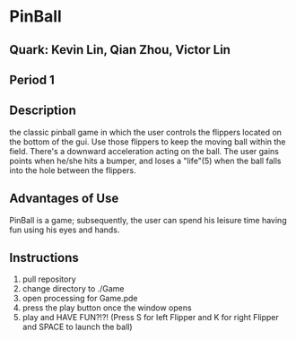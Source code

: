 # PinBall

## Quark: Kevin Lin, Qian Zhou, Victor Lin
## Period 1

## Description
the classic pinball game in which the user controls the flippers located on the bottom of the gui. Use those flippers to keep the moving ball within the field. There's a downward acceleration acting on the ball. The user gains points when he/she hits a bumper, and loses a "life"(5) when the ball falls into the hole between the flippers.

## Advantages of Use
PinBall is a game; subsequently, the user can spend his leisure time having fun using his eyes and hands.

## Instructions
1) pull repository
2) change directory to ./Game
3) open processing for Game.pde
4) press the play button once the window opens
5) play and HAVE FUN?!?! (Press S for left Flipper and K for right Flipper and SPACE to launch the ball)
